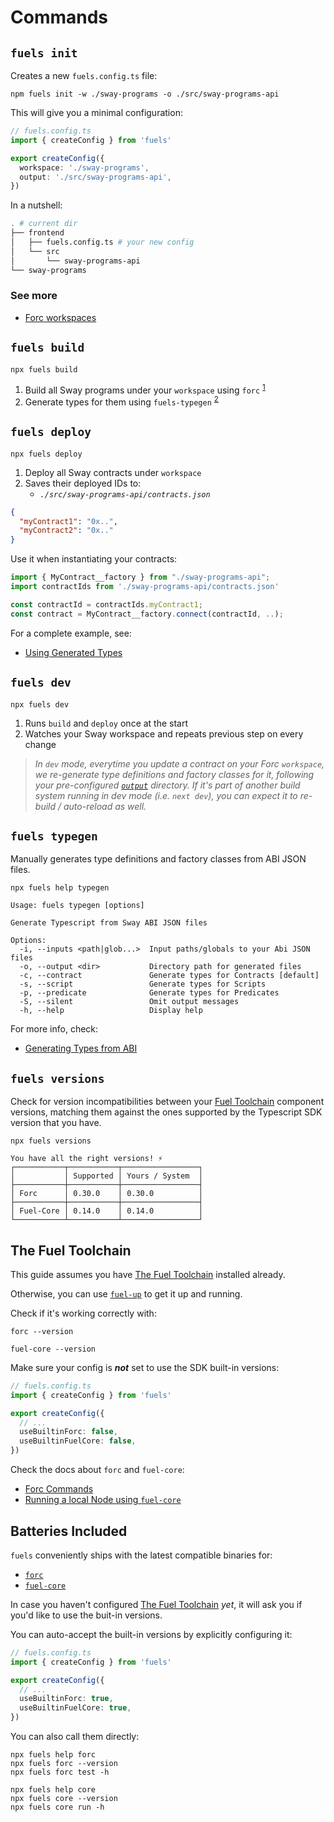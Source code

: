 # Commands

## `fuels init`

Creates a new `fuels.config.ts` file:

```console
npm fuels init -w ./sway-programs -o ./src/sway-programs-api
```

This will give you a minimal configuration:

```ts
// fuels.config.ts
import { createConfig } from 'fuels'

export createConfig({
  workspace: './sway-programs',
  output: './src/sway-programs-api',
})
```

In a nutshell:

```sh
. # current dir
├── frontend
│   ├── fuels.config.ts # your new config
│   └── src
│       └── sway-programs-api
└── sway-programs
```

### See more

- [Forc workspaces](https://docs.fuel.network/docs/forc/workspaces/)

## `fuels build`

```console
npx fuels build
```

1.  Build all Sway programs under your `workspace` using `forc` <sup>[1](#commands-for-wrapped-utiltities)</sup>
1.  Generate types for them using `fuels-typegen` <sup>[2](#typegen)</sup>

## `fuels deploy`

```console
npx fuels deploy
```

1. Deploy all Sway contracts under `workspace`
1. Saves their deployed IDs to:
   - _`./src/sway-programs-api/contracts.json`_

```json
{
  "myContract1": "0x..",
  "myContract2": "0x.."
}
```

Use it when instantiating your contracts:

```ts
import { MyContract__factory } from "./sway-programs-api";
import contractIds from './sway-programs-api/contracts.json'

const contractId = contractIds.myContract1;
const contract = MyContract__factory.connect(contractId, ..);
```

For a complete example, see:

- [Using Generated Types](https://docs.fuel.network/docs/fuels-ts/abi-typegen/using-generated-types/)

## `fuels dev`

```console
npx fuels dev
```

1. Runs `build` and `deploy` once at the start
2. Watches your Sway workspace and repeats previous step on every change

> _In `dev` mode, everytime you update a contract on your Forc `workspace`, we re-generate type definitions and factory classes for it, following your pre-configured [`output`](./config-file.md#output) directory. If it's part of another build system running in dev mode (i.e. `next dev`), you can expect it to re-build / auto-reload as well._

## `fuels typegen`

Manually generates type definitions and factory classes from ABI JSON files.

```console
npx fuels help typegen
```

```
Usage: fuels typegen [options]

Generate Typescript from Sway ABI JSON files

Options:
  -i, --inputs <path|glob...>  Input paths/globals to your Abi JSON files
  -o, --output <dir>           Directory path for generated files
  -c, --contract               Generate types for Contracts [default]
  -s, --script                 Generate types for Scripts
  -p, --predicate              Generate types for Predicates
  -S, --silent                 Omit output messages
  -h, --help                   Display help
```

For more info, check:

- [Generating Types from ABI](https://docs.fuel.network/docs/fuels-ts/abi-typegen/generating-types-from-abi/)

## `fuels versions`

Check for version incompatibilities between your [Fuel Toolchain](#the-fuel-toolchain) component versions, matching them against the ones supported by the Typescript SDK version that you have.

```console
npx fuels versions
```

```
You have all the right versions! ⚡
┌───────────┬───────────┬─────────────────┐
│           │ Supported │ Yours / System  │
├───────────┼───────────┼─────────────────┤
│ Forc      │ 0.30.0    │ 0.30.0          │
├───────────┼───────────┼─────────────────┤
│ Fuel-Core │ 0.14.0    │ 0.14.0          │
└───────────┴───────────┴─────────────────┘
```

## The Fuel Toolchain

This guide assumes you have [The Fuel Toolchain](https://docs.fuel.network/docs/sway/introduction/fuel_toolchain/) installed already.

Otherwise, you can use [`fuel-up`](https://docs.fuel.network/docs/fuelup/installation/) to get it up and running.

Check if it's working correctly with:

```console
forc --version
```

```console
fuel-core --version
```

Make sure your config is _**not**_ set to use the SDK built-in versions:

```ts
// fuels.config.ts
import { createConfig } from 'fuels'

export createConfig({
  // ...
  useBuiltinForc: false,
  useBuiltinFuelCore: false,
})
```

Check the docs about `forc` and `fuel-core`:

- [Forc Commands](https://docs.fuel.network/docs/forc/commands/)
- [Running a local Node using `fuel-core`](https://docs.fuel.network/guides/running-a-node/running-a-local-node/)

## Batteries Included

`fuels` conveniently ships with the latest compatible binaries for:

- [`forc`](https://docs.fuel.network/docs/forc/commands/)
- [`fuel-core`](https://docs.fuel.network/guides/running-a-node/running-a-local-node/)

In case you haven't configured [The Fuel Toolchain](#the-fuel-toolchain) _yet_, it will ask you if you'd like to use the buit-in versions.

You can auto-accept the built-in versions by explicitly configuring it:

```ts
// fuels.config.ts
import { createConfig } from 'fuels'

export createConfig({
  // ...
  useBuiltinForc: true,
  useBuiltinFuelCore: true,
})
```

You can also call them directly:

```console
npx fuels help forc
npx fuels forc --version
npx fuels forc test -h
```

```console
npx fuels help core
npx fuels core --version
npx fuels core run -h
```
